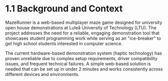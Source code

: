 # 1.1 Background and Context

MazeRunner is a web-based multiplayer maze game designed for university open house demonstrations at Luleå University of Technology (LTU). The project addresses the need for a reliable, engaging demonstration tool that showcases student programming work while serving as an "ice-breaker" to get high school students interested in computer science.

The current hardware-based demonstration system (haptic technology) has proven unreliable due to complex setup requirements, driver compatibility issues, and frequent technical failures. A simple web-based solution is needed that can be set up in under 2 minutes and works consistently across different devices and environments.